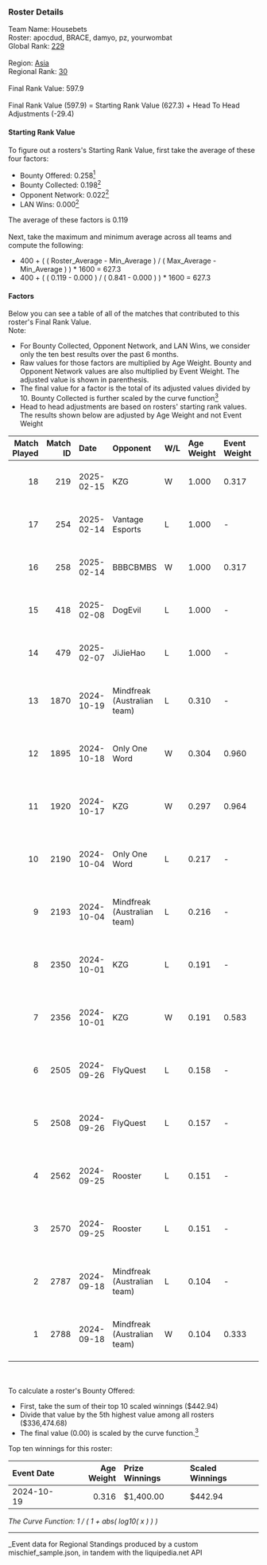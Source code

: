 ### Roster Details<br />
Team Name: Housebets<br />
Roster: apocdud, BRACE, damyo, pz, yourwombat<br />
Global Rank: [229](../../standings_global_2025_03_01.md)<br />
<br />
Region: [Asia]( ../../standings_asia_2025_03_01.md)<br />
Regional Rank: [30]( ../../standings_asia_2025_03_01.md)<br />
<br />
Final Rank Value:  597.9<br />
<br />
Final Rank Value (597.9) = Starting Rank Value (627.3) + Head To Head Adjustments (-29.4)<br />

#### Starting Rank Value<br />
To figure out a rosters's Starting Rank Value, first take the average of these four factors:<br />
- Bounty Offered: 0.258[<sup>1</sup>](#table2)
- Bounty Collected: 0.198[<sup>2</sup>](#table1)
- Opponent Network: 0.022[<sup>2</sup>](#table1)
- LAN Wins: 0.000[<sup>2</sup>](#table1)

The average of these factors is 0.119<br />
<br />
Next, take the maximum and minimum average across all teams and compute the following:<br />
- 400 + ( ( Roster_Average - Min_Average ) / ( Max_Average - Min_Average ) ) * 1600 = 627.3
- 400 + ( ( 0.119 - 0.000 ) / ( 0.841 - 0.000 ) ) * 1600 = 627.3


#### Factors<br />
Below you can see a table of all of the matches that contributed to this roster's Final Rank Value.<br />
Note:<br />

- For Bounty Collected, Opponent Network, and LAN Wins, we consider only the ten best results over the past 6 months.
- Raw values for those factors are multiplied by Age Weight. Bounty and Opponent Network values are also multiplied by Event Weight. The adjusted value is shown in parenthesis.
- The final value for a factor is the total of its adjusted values divided by 10. Bounty Collected is further scaled by the curve function[<sup>3</sup>](#curveFunction)
- Head to head adjustments are based on rosters' starting rank values. The results shown below are adjusted by Age Weight and not Event Weight
<span id="table1"></span><br />


| Match Played | Match ID | Date       | Opponent                    | W/L | Age Weight | Event Weight | Bounty Collected | Opponent Network | LAN Wins  | H2H Adj. | Roster                                       |
| -: | -: | :- | :- | :- | :- | :- | :- | :- | :- | -: | :- |
|           18 |      219 | 2025-02-15 | KZG                         | W   | 1.000      | 0.317        | 0.001 (0.000)    | 0.211 (0.067)    | 0 (0.000) |    15.30 | apocdud, BRACE, damyo, pz, yourwombat        |
|           17 |      254 | 2025-02-14 | Vantage Esports             | L   | 1.000      | -            | -                | -                | -         |   -18.08 | apocdud, BRACE, damyo, pz, yourwombat        |
|           16 |      258 | 2025-02-14 | BBBCBMBS                    | W   | 1.000      | 0.317        | 0.000 (0.000)    | 0.000 (0.000)    | 0 (0.000) |     7.72 | apocdud, BRACE, damyo, pz, yourwombat        |
|           15 |      418 | 2025-02-08 | DogEvil                     | L   | 1.000      | -            | -                | -                | -         |   -16.74 | apocdud, BRACE, damyo, pz, yourwombat        |
|           14 |      479 | 2025-02-07 | JiJieHao                    | L   | 1.000      | -            | -                | -                | -         |   -12.96 | apocdud, BRACE, damyo, pz, yourwombat        |
|           13 |     1870 | 2024-10-19 | Mindfreak (Australian team) | L   | 0.310      | -            | -                | -                | -         |    -3.54 | apocdud, BRACE, damyo, Omichella, yourwombat |
|           12 |     1895 | 2024-10-18 | Only One Word               | W   | 0.304      | 0.960        | 0.001 (0.000)    | 0.233 (0.068)    | 0 (0.000) |     4.89 | apocdud, BRACE, damyo, Omichella, yourwombat |
|           11 |     1920 | 2024-10-17 | KZG                         | W   | 0.297      | 0.964        | 0.001 (0.000)    | 0.211 (0.060)    | 0 (0.000) |     4.60 | apocdud, BRACE, damyo, Omichella, yourwombat |
|           10 |     2190 | 2024-10-04 | Only One Word               | L   | 0.217      | -            | -                | -                | -         |    -3.39 | apocdud, BRACE, damyo, Omichella, yourwombat |
|            9 |     2193 | 2024-10-04 | Mindfreak (Australian team) | L   | 0.216      | -            | -                | -                | -         |    -2.51 | apocdud, BRACE, damyo, Omichella, yourwombat |
|            8 |     2350 | 2024-10-01 | KZG                         | L   | 0.191      | -            | -                | -                | -         |    -3.12 | apocdud, BRACE, damyo, Omichella, yourwombat |
|            7 |     2356 | 2024-10-01 | KZG                         | W   | 0.191      | 0.583        | 0.001 (0.000)    | 0.211 (0.023)    | 0 (0.000) |     2.94 | apocdud, BRACE, damyo, Omichella, yourwombat |
|            6 |     2505 | 2024-09-26 | FlyQuest                    | L   | 0.158      | -            | -                | -                | -         |    -0.46 | apocdud, BRACE, damyo, Omichella, yourwombat |
|            5 |     2508 | 2024-09-26 | FlyQuest                    | L   | 0.157      | -            | -                | -                | -         |    -0.46 | apocdud, BRACE, damyo, Omichella, yourwombat |
|            4 |     2562 | 2024-09-25 | Rooster                     | L   | 0.151      | -            | -                | -                | -         |    -2.19 | apocdud, BRACE, damyo, Omichella, yourwombat |
|            3 |     2570 | 2024-09-25 | Rooster                     | L   | 0.151      | -            | -                | -                | -         |    -2.21 | apocdud, BRACE, damyo, Omichella, yourwombat |
|            2 |     2787 | 2024-09-18 | Mindfreak (Australian team) | L   | 0.104      | -            | -                | -                | -         |    -1.26 | apocdud, BRACE, damyo, Omichella, yourwombat |
|            1 |     2788 | 2024-09-18 | Mindfreak (Australian team) | W   | 0.104      | 0.333        | 0.002 (0.000)    | 0.092 (0.003)    | 0 (0.000) |     2.03 | apocdud, BRACE, damyo, Omichella, yourwombat |

<br />
<span id="table2"></span><br />
To calculate a roster's Bounty Offered:<br />

- First, take the sum of their top 10 scaled winnings ($442.94)
- Divide that value by the 5th highest value among all rosters ($336,474.68)
- The final value (0.00) is scaled by the curve function.[<sup>3</sup>](#curveFunction)

Top ten winnings for this roster:<br />

| Event Date | Age Weight | Prize Winnings | Scaled Winnings |
| :- | -: | :- | :- |
| 2024-10-19 |      0.316 | $1,400.00      | $442.94         |


<span id="curveFunction"></span>_The Curve Function: 1 / ( 1 + abs( log10( x ) ) )_<br />

---
_Event data for Regional Standings produced by a custom mischief_sample.json, in tandem with the liquipedia.net API<br />
